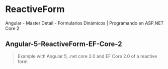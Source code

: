 # ReactiveForm
Angular - Master Detail - Formularios Dinámicos  | Programando en ASP.NET Core 2


## Angular-5-ReactiveForm-EF-Core-2

> Example with Angular 5, .net core 2.0 and EF Core 2.0 of a reactive form
